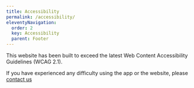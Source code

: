 ```yaml
---
title: Accessibility
permalink: /accessibility/
eleventyNavigation:
  order: 2
  key: Accessibility
  parent: Footer
---
```

This website has been built to exceed the latest Web Content Accessibility Guidelines (WCAG 2.1).

If you have experienced any difficulty using the app or the website, please [contact us](/contact/)